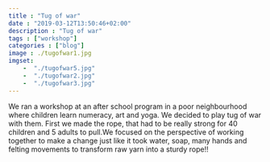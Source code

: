 ```yaml
--- 
title : "Tug of war" 
date : "2019-03-12T13:50:46+02:00" 
description : "Tug of war" 
tags : ["workshop"] 
categories : ["blog"] 
image : ./tugofwar1.jpg
imgset:
    -  "./tugofwar5.jpg"
    -  "./tugofwar2.jpg"
    -  "./tugofwar3.jpg" 
---
```


We ran a workshop at an after school program in a poor neighbourhood where children learn numeracy, art and yoga. We decided to play tug of war with them. First we made the rope, that had to be really strong for 40 children and 5 adults to pull.We focused on the perspective of working together to make a change just like it took water, soap, many hands and felting movements to transform raw yarn into a sturdy rope!!
 
